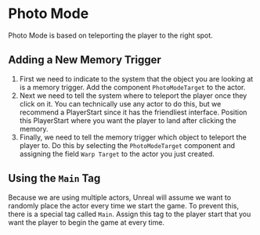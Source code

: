 # Photo Mode

Photo Mode is based on teleporting the player to the right spot.

## Adding a New Memory Trigger

1. First we need to indicate to the system that the object you are looking at is a memory trigger. Add the component `PhotoModeTarget` to the actor.
1. Next we need to tell the system where to teleport the player once they click on it. You can technically use any actor to do this, but we recommend a PlayerStart since it has the friendliest interface. Position this PlayerStart where you want the player to land after clicking the memory.
1. Finally, we need to tell the memory trigger which object to teleport the player to. Do this by selecting the `PhotoModeTarget` component and assigning the field `Warp Target` to the actor you just created.

## Using the `Main` Tag

Because we are using multiple actors, Unreal will assume we want to randomly place the actor every time we start the game. To prevent this, there is a special tag called `Main`. Assign this tag to the player start that you want the player to begin the game at every time.